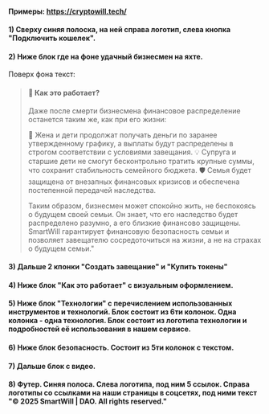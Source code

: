 #### Примеры: https://cryptowill.tech/

#### 1) Сверху синяя полоска, на ней справа логотип, слева кнопка "Подключить кошелек".
#### 2) Ниже блок где на фоне удачный бизнесмен на яхте.

Поверх фона текст:


> #### 📅 Как это работает?
> 
> Даже после смерти бизнесмена финансовое распределение останется таким же, как при его жизни:
>
> 📅 Жена и дети продолжат получать деньги по заранее утвержденному графику, а выплаты будут распределены в строгом соответствии с условиями завещания.
> 💡 Супруга и старшие дети не смогут бесконтрольно тратить крупные суммы, что сохранит стабильность семейного бюджета.
> 🛡 Семья будет защищена от внезапных финансовых кризисов и обеспечена постепенной передачей наследства.
> 
> Таким образом, бизнесмен может спокойно жить, не беспокоясь о будущем своей семьи.
> Он знает, что его наследство будет распределено разумно, а его близкие финансово защищены.
> SmartWill гарантирует финансовую безопасность семьи и позволяет завещателю сосредоточиться на жизни, а не на страхах о будущем семьи."


#### 3) Дальше 2 кпонки "Создать завещание" и "Купить токены"

#### 4) Ниже блок "Как это работает" с визуальным оформлением.

#### 5) Ниже блок "Технологии" с перечислением использованных инструментов и технологий. Блок состоит из 6ти колонок. Одна колонка - одна технология. Блок состоит из логотипа технологии и подробностей её использования в нашем сервисе.

#### 6) Ниже блок безопасность. Состоит из 5ти колонок с текстом.

#### 7) Дальше блок с видео.

#### 8) Футер. Синяя полоса. Слева логотипа, под ним 5 ссылок. Справа логотипы со ссылками на наши страницы в соцсетях, под ними текст "© 2025 SmartWill | DAO. All rights reserved."
